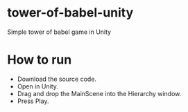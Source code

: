 # tower-of-babel-unity
Simple tower of babel game in Unity

# How to run
- Download the source code.
- Open in Unity.
- Drag and drop the MainScene into the Hierarchy window.
- Press Play.
